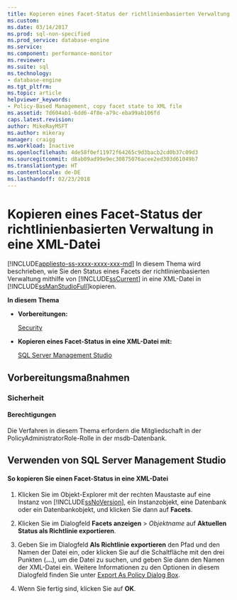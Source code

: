 ```yaml
---
title: Kopieren eines Facet-Status der richtlinienbasierten Verwaltung in eine XML-Datei | Microsoft-Dokumentation
ms.custom: 
ms.date: 03/14/2017
ms.prod: sql-non-specified
ms.prod_service: database-engine
ms.service: 
ms.component: performance-monitor
ms.reviewer: 
ms.suite: sql
ms.technology:
- database-engine
ms.tgt_pltfrm: 
ms.topic: article
helpviewer_keywords:
- Policy-Based Management, copy facet state to XML file
ms.assetid: 7d604ab1-6dd6-4f8e-a79c-eba99ab106fd
caps.latest.revision: 
author: MikeRayMSFT
ms.author: mikeray
manager: craigg
ms.workload: Inactive
ms.openlocfilehash: 4de58f0ef11972f64265c9d3bacb2cd0b37c09d3
ms.sourcegitcommit: d8ab09ad99e9ec30875076acee2ed303d61049b7
ms.translationtype: HT
ms.contentlocale: de-DE
ms.lasthandoff: 02/23/2018
---
```

# <a name="copy-a-policy-based-management-facet-state-to-an-xml-file"></a>Kopieren eines Facet-Status der richtlinienbasierten Verwaltung in eine XML-Datei
[!INCLUDE[appliesto-ss-xxxx-xxxx-xxx-md](../../includes/appliesto-ss-xxxx-xxxx-xxx-md.md)]
In diesem Thema wird beschrieben, wie Sie den Status eines Facets der richtlinienbasierten Verwaltung mithilfe von [!INCLUDE[ssCurrent](../../includes/sscurrent-md.md)] in eine XML-Datei in [!INCLUDE[ssManStudioFull](../../includes/ssmanstudiofull-md.md)]kopieren.  
  
 **In diesem Thema**  
  
-   **Vorbereitungen:**  
  
     [Security](#Security)  
  
-   **Kopieren eines Facet-Status in eine XML-Datei mit:**  
  
     [SQL Server Management Studio](#SSMSProcedure)  
  
##  <a name="BeforeYouBegin"></a> Vorbereitungsmaßnahmen  
  
###  <a name="Security"></a> Sicherheit  
  
####  <a name="Permissions"></a> Berechtigungen  
 Die Verfahren in diesem Thema erfordern die Mitgliedschaft in der PolicyAdministratorRole-Rolle in der msdb-Datenbank.  
  
##  <a name="SSMSProcedure"></a> Verwenden von SQL Server Management Studio  
  
#### <a name="to-copy-a-facet-state-to-an-xml-file"></a>So kopieren Sie einen Facet-Status in eine XML-Datei  
  
1.  Klicken Sie im Objekt-Explorer mit der rechten Maustaste auf eine Instanz von [!INCLUDE[ssNoVersion](../../includes/ssnoversion-md.md)], ein Instanzobjekt, eine Datenbank oder ein Datenbankobjekt, und klicken Sie dann auf **Facets**.  
  
2.  Klicken Sie im Dialogfeld **Facets anzeigen** > *Objektname* auf **Aktuellen Status als Richtlinie exportieren**.  
  
3.  Geben Sie im Dialogfeld **Als Richtlinie exportieren** den Pfad und den Namen der Datei ein, oder klicken Sie auf die Schaltfläche mit den drei Punkten (**...**), um die Datei zu suchen, und geben Sie dann den Namen der XML-Datei ein. Weitere Informationen zu den Optionen in diesem Dialogfeld finden Sie unter [Export As Policy Dialog Box](../../relational-databases/policy-based-management/export-as-policy-dialog-box.md).  
  
4.  Wenn Sie fertig sind, klicken Sie auf **OK**.  
  
  

